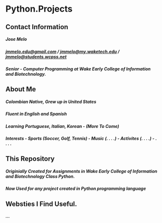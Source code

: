 # Python.Projects

## Contact Information
##### Jose Melo
##### jmmelo.edu@gmail.com / jmmelo@my.waketech.edu / jmmelo@students.wcpss.net
##### Senior - Computer Programming at Wake Early College of Information and Biotechnology.

## About Me
##### Colombian Native, Grew up in United States
##### Fluent in English and Spanish
##### Learning Portuguese, Italian, Korean - (More To Come) 
##### Interests - Sports (Soccer, Golf, Tennis) - Music (. . . .) - Activites (. . . .) - . . . .

## This Repository
##### Originially Created for Assignments in Wake Early College of Information and Biotechnology Class Python.
##### Now Used for any project created in Python programming language

## Websties I Find Useful.
##### ...
